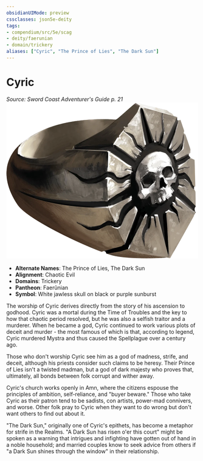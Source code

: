 ```yaml
---
obsidianUIMode: preview
cssclasses: json5e-deity
tags:
- compendium/src/5e/scag
- deity/faerunian
- domain/trickery
aliases: ["Cyric", "The Prince of Lies", "The Dark Sun"]
---
```

# Cyric
*Source: Sword Coast Adventurer's Guide p. 21* 
![](https://raw.githubusercontent.com/5etools-mirror-3/5etools-img/main/deities/SCAG/Symbol%20of%20Cyric.webp#symbol)

- **Alternate Names**: The Prince of Lies, The Dark Sun
- **Alignment**: Chaotic Evil
- **Domains**: Trickery
- **Pantheon**: Faerûnian
- **Symbol**: White jawless skull on black or purple sunburst

The worship of Cyric derives directly from the story of his ascension to godhood. Cyric was a mortal during the Time of Troubles and the key to how that chaotic period resolved, but he was also a selfish traitor and a murderer. When he became a god, Cyric continued to work various plots of deceit and murder - the most famous of which is that, according to legend, Cyric murdered Mystra and thus caused the Spellplague over a century ago.

Those who don't worship Cyric see him as a god of madness, strife, and deceit, although his priests consider such claims to be heresy. Their Prince of Lies isn't a twisted madman, but a god of dark majesty who proves that, ultimately, all bonds between folk corrupt and wither away.

Cyric's church works openly in Amn, where the citizens espouse the principles of ambition, self-reliance, and "buyer beware." Those who take Cyric as their patron tend to be sadists, con artists, power-mad connivers, and worse. Other folk pray to Cyric when they want to do wrong but don't want others to find out about it.

"The Dark Sun," originally one of Cyric's epithets, has become a metaphor for strife in the Realms. "A Dark Sun has risen o'er this court" might be spoken as a warning that intrigues and infighting have gotten out of hand in a noble household; and married couples know to seek advice from others if "a Dark Sun shines through the window" in their relationship.